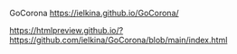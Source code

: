 GoCorona
https://ielkina.github.io/GoCorona/

https://htmlpreview.github.io/?https://github.com/ielkina/GoCorona/blob/main/index.html
